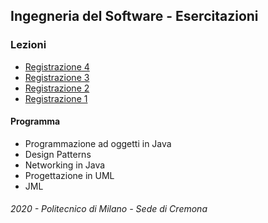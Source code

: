 ## Ingegneria del Software - Esercitazioni

### Lezioni
- [Registrazione 4](https://politecnicomilano.webex.com/recordingservice/sites/politecnicomilano/recording/play/4a3e0815f28544efb167a71bf2643908)
- [Registrazione 3](https://politecnicomilano.webex.com/recordingservice/sites/politecnicomilano/recording/play/1116ac26117147c487bc7295a4b5c047)
- [Registrazione 2](https://politecnicomilano.webex.com/webappng/sites/politecnicomilano/recording/play/511df9a8b40244c4b90b97f443c90027)
- [Registrazione 1](https://politecnicomilano.webex.com/webappng/sites/politecnicomilano/recording/play/6a51965c05e443bd9f70c85a909af48d)



#### Programma

- Programmazione ad oggetti in Java
- Design Patterns
- Networking in Java
- Progettazione in UML
- JML

###### 2020 - Politecnico di Milano - Sede di Cremona
